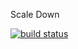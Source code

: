 Scale Down

[![build status](https://git.stuph.net/gitlabci/projects/1/status.png?ref=master)](https://git.stuph.net/gitlabci/projects/1?ref=master)
